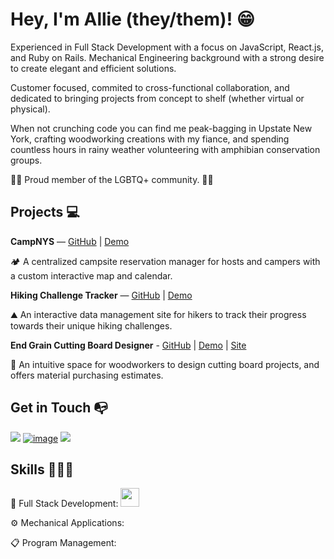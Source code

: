 <link rel="stylesheet" href="https://cdn.jsdelivr.net/gh/devicons/devicon@v2.15.1/devicon.min.css">

# Hey, I'm Allie (they/them)! 😁 

Experienced in Full Stack Development with a focus on JavaScript, React.js, and Ruby on Rails. Mechanical Engineering background with a strong desire to create elegant and efficient solutions.

Customer focused, commited to cross-functional collaboration, and dedicated to bringing projects from concept to shelf (whether virtual or physical).

When not crunching code you can find me peak-bagging in Upstate New York, crafting woodworking creations with my fiance, and spending countless hours in rainy weather volunteering with amphibian conservation groups.

🏳️‍🌈 Proud member of the LGBTQ+ community. 🏳️‍🌈

## Projects 💻

**CampNYS** — [GitHub](https://github.com/alliesoldau/CampNYS) | [Demo](https://youtu.be/Crt8a-tmCgw)

🏕️ A centralized campsite reservation manager for hosts and campers with a custom interactive map and calendar.

**Hiking Challenge Tracker** — [GitHub](https://github.com/alliesoldau/hiking-tracker-dutzy-soldau) | [Demo](https://www.youtube.com/watch?v=TUFJXX7V0jo&ab_channel=Allie)

⛰️ An interactive data management site for hikers to track their progress towards their unique hiking challenges.

**End Grain Cutting Board Designer** - [GitHub](https://github.com/alliesoldau/Sandbox) | [Demo](https://youtu.be/NotJvmUfZRI) | [Site](https://alliesoldau.github.io/End-Grain-Cutting-Board-Designer/)

🔪 An intuitive space for woodworkers to design cutting board projects, and offers material purchasing estimates.

## Get in Touch 📭
[<img src="https://img.shields.io/badge/LinkedIn-0077B5?style=for-the-badge&logo=linkedin&logoColor=white" />](https://www.linkedin.com/in/allie-soldau/) [![image](https://img.shields.io/badge/Email-D14836?style=for-the-badge&logo=gmail&logoColor=white)](mailto:alliesoldau@gmail.com) [<img src="https://img.shields.io/badge/Instagram-E4405F?style=for-the-badge&logo=instagram&logoColor=white" />](https://www.instagram.com/alliesoldau/)

## Skills 🧑🏼‍💻
🐥 Full Stack Development: 
<img height="30px" width="30px" src="https://cdn.jsdelivr.net/gh/devicons/devicon/icons/javascript/javascript-original.svg" />

⚙️ Mechanical Applications: 

📋 Program Management:

<!--
**alliesoldau/alliesoldau** is a ✨ _special_ ✨ repository because its `README.md` (this file) appears on your GitHub profile.
-->
